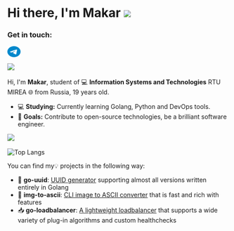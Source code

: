 <h1>Hi there, I'm Makar</a>
<img src="https://github.com/blackcater/blackcater/raw/main/images/Hi.gif" height="32"/></h1>
<h3>Get in touch:</h3>
<a href="https://t.me/leftyyyyyy" rel="nofollow"><img align="center" src="https://github.com/CLorant/readme-social-icons/blob/097d0b23dcc0d22ba7710f6c113fafd321624a79/small/filled/telegram.svg" alt="Telegram: @leftyyyyyy" height="25" width="30" style="max-width: 100%;"></a>

<p dir="auto"></p>

![](https://komarev.com/ghpvc/?username=1ef7yy)

<p dir="auto">Hi, I'm <strong>Makar</strong>, student of 💻 <strong>Information Systems and Technologies</strong> RTU MIREA 🌐 from Russia, 19 years old.</p>

<ul dir="auto">
<li>💻 <strong>Studying:</strong> Currently learning Golang, Python and DevOps tools.</li>
<li>🎯 <strong>Goals:</strong> Contribute to open-source technologies, be a brilliant software engineer.</li>
</ul>

<p dir="auto"></p>

![](https://github-readme-stats.vercel.app/api?username=1ef7yy&show_icons=true&title_color=1E90FF&text_color=ffffff&bg_color=000000&icon_color=00BFFF&border_radius=10)

<p dir="auto"></p>

![Top Langs](https://github-readme-stats.vercel.app/api/top-langs/?username=1ef7yy&layout=compact&title_color=1E90FF&text_color=ffffff&bg_color=000000&icon_color=00BFFF&border_radius=11)

<p dir="auto">You can find my💡 projects in the following way:</p>

- 📱 **go-uuid**: [UUID generator](https://github.com/1ef7yy/go-uuid) supporting almost all versions written entirely in Golang
- 📸 **img-to-ascii**: [CLI image to ASCII converter](https://github.com/1ef7yy/img-to-ascii) that is fast and rich with features
- 📥 **go-loadbalancer**: [A lightweight loadbalancer](https://github.com/1ef7yy/go-loadbalancer) that supports a wide variety of plug-in algorithms and custom healthchecks

<!--
**1ef7yy/1ef7yy** is a ✨ _special_ ✨ repository because its `README.md` (this file) appears on your GitHub profile.

Here are some ideas to get you started:

- 🔭 I’m currently working on ...
- 🌱 I’m currently learning ...
- 👯 I’m looking to collaborate on ...
- 🤔 I’m looking for help with ...
- 💬 Ask me about ...
- 📫 How to reach me: ...
- 😄 Pronouns: ...
- ⚡ Fun fact: ...
-->
